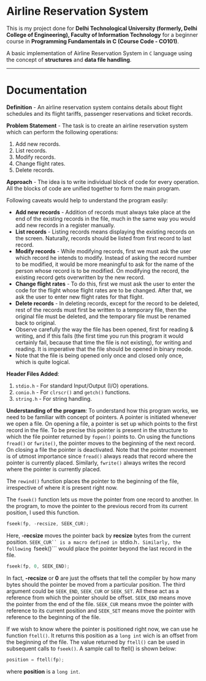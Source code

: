 # Airline Reservation System

This is my project done for **Delhi Technological University (formerly, Delhi College of Engineering), Faculty of Information Technology** for a beginner course in **Programming Fundamentals in C (Course Code - CO101)**.

A basic implementation of Airline Reservation System in ```C``` language using the concept of **structures** and **data file handling**.

---

# Documentation

**Definition** - An airline reservation system contains details about flight schedules and its flight tariffs, passenger reservations and ticket records.

**Problem Statement** - The task is to create an airline reservation system which can perform the following operations:
1. Add new records.
2. List records.
3. Modify records.
4. Change flight rates.
5. Delete records.

**Approach** - The idea is to write individual block of code for every operation. All the blocks of code are unified together to form the main program.

Following caveats would help to understand the program easily:
* **Add new records** - Addition of records must always take place at the end of the existing records in the file, much in the same way you would add new records in a register manually.
* **List records** - Listing records means displaying the existing records on the screen. Naturally, records should be listed from first record to last record.
* **Modify records** - While modifying records, first we must ask the user which record he intends to modify. Instead of asking the record number to be modified, it would be more meaningful to ask for the name of the person whose record is to be modified. On modifying the record, the existing record gets overwritten by the new record.
* **Change flight rates** - To do this, first we must ask the user to enter the code for the flight whose flight rates are to be changed. After that, we ask the user to enter new flight rates for that flight.
* **Delete records** - In deleting records, except for the record to be deleted, rest of the records must first be written to a temporary file, then the original file must be deleted, and the temporary file must be renamed back to original.
* Observe carefully the way the file has been opened, first for reading & writing, and if this fails (the first time you run this program it would certainly fail, because that time the file is not existing), for writing and reading. It is imperative that the file should be opened in binary mode.
* Note that the file is being opened only once and closed only once, which is quite logical. 

**Header Files Added**:
1. ```stdio.h``` - For standard Input/Output (I/O) operations.
2. ```conio.h``` - For ```clrscr()``` and ```getch()``` functions.
3. ```string.h``` - For string handling.

**Understanding of the program**:
To understand how this program works, we need to be familiar with concept of pointers. A pointer is initiated whenever we open a file. On opening a file, a pointer is set up which points to the first record in the file. To be precise this pointer is present in the structure to which the file pointer returned by ```fopen()``` points to. On using the functions ```fread()``` or ```fwrite()```, the pointer moves to the beginning of the next record. On closing a file the pointer is deactivated. Note that the pointer movement is of utmost importance since ```fread()``` always reads that record where the pointer is currently placed. Similarly, ```fwrite()``` always writes the record where the pointer is currently placed.

The ```rewind()``` function places the pointer to the beginning of the file, irrespective of where it is present right now.

The ```fseek()``` function lets us move the pointer from one record to another. In the program, to move the pointer to the previous record from its current position, I used this function.

```C
fseek(fp, -recsize, SEEK_CUR);
```

Here, **-recsize** moves the pointer back by **recsize** bytes from the current position. ```SEEK_CUR`` is a macro defined in ```stdio.h```.
Similarly, the following ```fseek()``` would place the pointer beyond the last record in the file.

```C
fseek(fp, 0, SEEK_END);
```

In fact, **-recsize** or **0** are just the offsets that tell the compiler by how many bytes should the pointer be moved from a particular position. The third argument could be ```SEEK_END```, ```SEEK_CUR``` or ```SEEK_SET```. All these act as a reference from which the pointer should be offset. ```SEEK_END``` means move the pointer from the end of the file. ```SEEK_CUR``` means mvoe the pointer with reference to its current position and ```SEEK_SET``` means move the pointer with reference to the beginning of the file.

If we wish to know where the pointer is positioned right now, we can use he function ```ftell()```. It returns this position as a ```long int``` wich is an offset from the beginning of the file. The value returned by ```ftell()``` can be used in subsequent calls to ```fseek()```. A sample call to ftell() is shown below:

```C
position = ftell(fp);
```

where **position** is a ```long int```.
